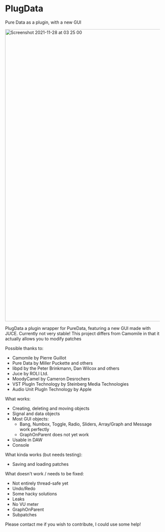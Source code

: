 # PlugData
Pure Data as a plugin, with a new GUI

<img width="948" alt="Screenshot 2021-11-28 at 03 25 00" src="https://user-images.githubusercontent.com/44585538/143726469-66ece9d1-77ba-46e3-a24e-7e2ff650dc4d.png">

PlugData a plugin wrapper for PureData, featuring a new GUI made with JUCE. Currently not very stable!
This project differs from Camomile in that it actually allows you to modify patches

Possible thanks to:

- Camomile by Pierre Guillot
- Pure Data by Miller Puckette and others
- libpd by the Peter Brinkmann, Dan Wilcox and others
- Juce by ROLI Ltd.
- MoodyCamel by Cameron Desrochers
- VST PlugIn Technology by Steinberg Media Technologies
- Audio Unit PlugIn Technology by Apple

What works:
- Creating, deleting and moving objects
- Signal and data objects
- Most GUI objects:
  - Bang, Numbox, Toggle, Radio, Sliders, Array/Graph and Message work perfectly
  - GraphOnParent does not yet work
- Usable in DAW
- Console

What kinda works (but needs testing):
- Saving and loading patches

What doesn't work / needs to be fixed:
- Not entirely thread-safe yet
- Undo/Redo
- Some hacky solutions
- Leaks
- No VU meter
- GraphOnParent
- Subpatches

Please contact me if you wish to contribute, I could use some help!
